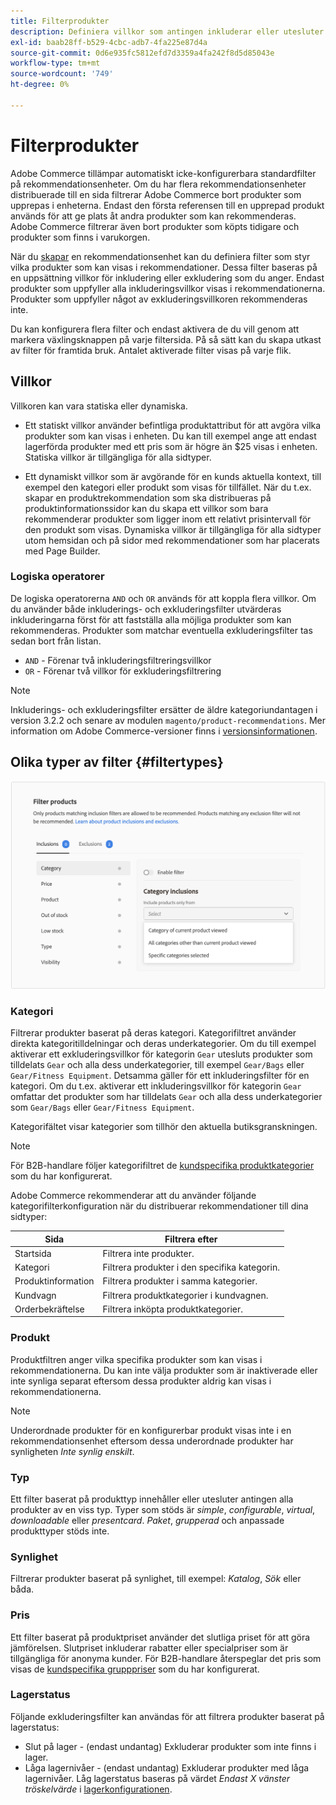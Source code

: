 ```yaml
---
title: Filterprodukter
description: Definiera villkor som antingen inkluderar eller utesluter produkter från att användas som rekommendationer.
exl-id: baab28ff-b529-4cbc-adb7-4fa225e87d4a
source-git-commit: 0d6e935fc5812efd7d3359a4fa242f8d5d85043e
workflow-type: tm+mt
source-wordcount: '749'
ht-degree: 0%

---
```


# Filterprodukter

Adobe Commerce tillämpar automatiskt icke-konfigurerbara standardfilter på rekommendationsenheter. Om du har flera rekommendationsenheter distribuerade till en sida filtrerar Adobe Commerce bort produkter som upprepas i enheterna. Endast den första referensen till en upprepad produkt används för att ge plats åt andra produkter som kan rekommenderas. Adobe Commerce filtrerar även bort produkter som köpts tidigare och produkter som finns i varukorgen.

När du [skapar](create.md) en rekommendationsenhet kan du definiera filter som styr vilka produkter som kan visas i rekommendationer. Dessa filter baseras på en uppsättning villkor för inkludering eller exkludering som du anger. Endast produkter som uppfyller alla inkluderingsvillkor visas i rekommendationerna. Produkter som uppfyller något av exkluderingsvillkoren rekommenderas inte.

Du kan konfigurera flera filter och endast aktivera de du vill genom att markera växlingsknappen på varje filtersida. På så sätt kan du skapa utkast av filter för framtida bruk. Antalet aktiverade filter visas på varje flik.

## Villkor

Villkoren kan vara statiska eller dynamiska.

- Ett statiskt villkor använder befintliga produktattribut för att avgöra vilka produkter som kan visas i enheten. Du kan till exempel ange att endast lagerförda produkter med ett pris som är högre än $25 visas i enheten. Statiska villkor är tillgängliga för alla sidtyper.

- Ett dynamiskt villkor som är avgörande för en kunds aktuella kontext, till exempel den kategori eller produkt som visas för tillfället. När du t.ex. skapar en produktrekommendation som ska distribueras på produktinformationssidor kan du skapa ett villkor som bara rekommenderar produkter som ligger inom ett relativt prisintervall för den produkt som visas. Dynamiska villkor är tillgängliga för alla sidtyper utom hemsidan och på sidor med rekommendationer som har placerats med Page Builder.

### Logiska operatorer

De logiska operatorerna `AND` och `OR` används för att koppla flera villkor. Om du använder både inkluderings- och exkluderingsfilter utvärderas inkluderingarna först för att fastställa alla möjliga produkter som kan rekommenderas. Produkter som matchar eventuella exkluderingsfilter tas sedan bort från listan.

- `AND` - Förenar två inkluderingsfiltreringsvillkor
- `OR` - Förenar två villkor för exkluderingsfiltrering

>[!NOTE]
>
> Inkluderings- och exkluderingsfilter ersätter de äldre kategoriundantagen i version 3.2.2 och senare av modulen `magento/product-recommendations`. Mer information om Adobe Commerce-versioner finns i [versionsinformationen](release-notes.md).

## Olika typer av filter {#filtertypes}

![Filter](assets/rec-conditions.png)

### Kategori

Filtrerar produkter baserat på deras kategori. Kategorifiltret använder direkta kategoritilldelningar och deras underkategorier. Om du till exempel aktiverar ett exkluderingsvillkor för kategorin `Gear` utesluts produkter som tilldelats `Gear` och alla dess underkategorier, till exempel `Gear/Bags` eller `Gear/Fitness Equipment`. Detsamma gäller för ett inkluderingsfilter för en kategori. Om du t.ex. aktiverar ett inkluderingsvillkor för kategorin `Gear` omfattar det produkter som har tilldelats `Gear` och alla dess underkategorier som `Gear/Bags` eller `Gear/Fitness Equipment`.

Kategorifältet visar kategorier som tillhör den aktuella butiksgranskningen.

>[!NOTE]
>
>För B2B-handlare följer kategorifiltret de [kundspecifika produktkategorier](https://experienceleague.adobe.com/docs/commerce-admin/catalog/categories/category-permissions.html) som du har konfigurerat.

Adobe Commerce rekommenderar att du använder följande kategorifilterkonfiguration när du distribuerar rekommendationer till dina sidtyper:

| Sida | Filtrera efter |
|---|---|
| Startsida | Filtrera inte produkter. |
| Kategori | Filtrera produkter i den specifika kategorin. |
| Produktinformation | Filtrera produkter i samma kategorier. |
| Kundvagn | Filtrera produktkategorier i kundvagnen. |
| Orderbekräftelse | Filtrera inköpta produktkategorier. |

### Produkt

Produktfiltren anger vilka specifika produkter som kan visas i rekommendationerna. Du kan inte välja produkter som är inaktiverade eller inte synliga separat eftersom dessa produkter aldrig kan visas i rekommendationerna.

>[!NOTE]
>
>Underordnade produkter för en konfigurerbar produkt visas inte i en rekommendationsenhet eftersom dessa underordnade produkter har synligheten _Inte synlig enskilt_.

### Typ

Ett filter baserat på produkttyp innehåller eller utesluter antingen alla produkter av en viss typ. Typer som stöds är _simple_, _configurable_, _virtual_, _downloadable_ eller _presentcard_. _Paket_, _grupperad_ och anpassade produkttyper stöds inte.

### Synlighet

Filtrerar produkter baserat på synlighet, till exempel: _Katalog_, _Sök_ eller båda.

### Pris

Ett filter baserat på produktpriset använder det slutliga priset för att göra jämförelsen. Slutpriset inkluderar rabatter eller specialpriser som är tillgängliga för anonyma kunder. För B2B-handlare återspeglar det pris som visas de [kundspecifika grupppriser](https://experienceleague.adobe.com/docs/commerce-admin/catalog/products/pricing/pricing-advanced.html) som du har konfigurerat.

### Lagerstatus

Följande exkluderingsfilter kan användas för att filtrera produkter baserat på lagerstatus:

- Slut på lager - (endast undantag) Exkluderar produkter som inte finns i lager.
- Låga lagernivåer - (endast undantag) Exkluderar produkter med låga lagernivåer. Låg lagerstatus baseras på värdet _Endast X vänster tröskelvärde_ i [lagerkonfigurationen](https://experienceleague.adobe.com/docs/commerce-admin/config/catalog/inventory.html).
